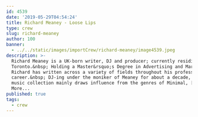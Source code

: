```yaml
---
id: 4539
date: '2019-05-29T04:54:24'
title: Richard Meaney - Loose Lips
type: crew
slug: richard-meaney
author: 100
banner:
  - ../../static/images/importCrew/richard-meaney/image4539.jpeg
description: >-
  Richard Meaney is a UK-born writer, DJ and producer; currently residing in
  Toronto.&nbsp; Holding a Master&rsquo;s Degree in Advertising and Marketing,
  Richard has written across a variety of fields throughout his professional
  career.&nbsp; DJ-ing under the moniker of Meaney for about a decade, his vast
  music collection mainly draws influence from the genres of Minimal, [...]Read
  More...
published: true
tags:
  - crew
---
```

